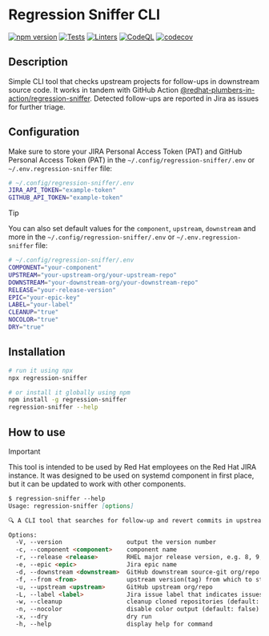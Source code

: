 # Regression Sniffer CLI

[![npm version][npm-status]][npm] [![Tests][test-status]][test] [![Linters][lint-status]][lint] [![CodeQL][codeql-status]][codeql] [![codecov][codecov-status]][codecov]

[npm]: https://www.npmjs.com/package/regression-sniffer
[npm-status]: https://img.shields.io/npm/v/regression-sniffer

[test]: https://github.com/redhat-plumbers-in-action/regression-sniffer-cli/actions/workflows/tests.yml
[test-status]: https://github.com/redhat-plumbers-in-action/regression-sniffer-cli/actions/workflows/tests.yml/badge.svg

[lint]: https://github.com/redhat-plumbers-in-action/regression-sniffer-cli/actions/workflows/lint.yml
[lint-status]: https://github.com/redhat-plumbers-in-action/regression-sniffer-cli/actions/workflows/lint.yml/badge.svg

[codeql]: https://github.com/redhat-plumbers-in-action/regression-sniffer-cli/actions/workflows/codeql-analysis.yml
[codeql-status]: https://github.com/redhat-plumbers-in-action/regression-sniffer-cli/actions/workflows/codeql-analysis.yml/badge.svg

[codecov]: https://codecov.io/gh/redhat-plumbers-in-action/regression-sniffer-cli
[codecov-status]: https://codecov.io/gh/redhat-plumbers-in-action/regression-sniffer-cli/graph/badge.svg?token=79yXVIeHyn

<!-- -->

## Description

Simple CLI tool that checks upstream projects for follow-ups in downstream source code. It works in tandem with GitHub Action [@redhat-plumbers-in-action/regression-sniffer](https://github.com/redhat-plumbers-in-action/regression-sniffer). Detected follow-ups are reported in Jira as issues for further triage.

## Configuration

Make sure to store your JIRA Personal Access Token (PAT) and GitHub Personal Access Token (PAT) in the `~/.config/regression-sniffer/.env` or `~/.env.regression-sniffer` file:

```bash
# ~/.config/regression-sniffer/.env
JIRA_API_TOKEN="example-token"
GITHUB_API_TOKEN="example-token"
```

> [!TIP]
>
> You can also set default values for the `component`, `upstream`, `downstream` and more in the `~/.config/regression-sniffer/.env` or `~/.env.regression-sniffer` file:
>
> ```bash
> # ~/.config/regression-sniffer/.env
> COMPONENT="your-component"
> UPSTREAM="your-upstream-org/your-upstream-repo"
> DOWNSTREAM="your-downstream-org/your-downstream-repo"
> RELEASE="your-release-version"
> EPIC="your-epic-key"
> LABEL="your-label"
> CLEANUP="true"
> NOCOLOR="true"
> DRY="true"
> ```

## Installation

```bash
# run it using npx
npx regression-sniffer

# or install it globally using npm
npm install -g regression-sniffer
regression-sniffer --help
```

## How to use

> [!IMPORTANT]
>
> This tool is intended to be used by Red Hat employees on the Red Hat JIRA instance. It was designed to be used on systemd component in first place, but it can be updated to work with other components.

```md
$ regression-sniffer --help
Usage: regression-sniffer [options]

🔍 A CLI tool that searches for follow-up and revert commits in upstream projects and creates Jira issues to track them.

Options:
  -V, --version                  output the version number
  -c, --component <component>    component name
  -r, --release <release>        RHEL major release version, e.g. 8, 9, 10, etc.
  -e, --epic <epic>              Jira epic name
  -d, --downstream <downstream>  GitHub downstream source-git org/repo
  -f, --from <from>              upstream version(tag) from which to start searching for backported commits
  -u, --upstream <upstream>      GitHub upstream org/repo
  -L, --label <label>            Jira issue label that indicates issues reported by this tool
  -w, --cleanup                  cleanup cloned repositories (default: false)
  -n, --nocolor                  disable color output (default: false)
  -x, --dry                      dry run
  -h, --help                     display help for command
```
